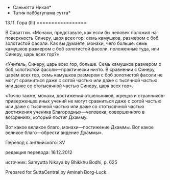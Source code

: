 * Саньютта Никая*
* Татия паббатупама сутта*

13\.11\. Гора \(III\)
\=\=\=\=\=\=\=\=\=\=\=\=\=\=\=\=\=

В Саваттхи\. «Монахи, представьте, как если бы человек положил на поверхность Синеру, царя всех гор, семь камушков, размером с боб золотистой фасоли\. Как вы думаете, монахи, чего больше: семь камушков размером с боб золотистой фасоли, положенные туда, или Синеру, царь всех гор?»

«Учитель, Синеру, царь всех гор, больше\. Семь камушков размером с боб золотистой фасоли—практически ничто\. В сравнении с Синеру, царём всех гор, семь камушков размером с боб золотистой фасоли не могут сравниться даже с сотой частью или даже с тысячной частью или даже со стотысячной частью Синеру, царя всех гор»\.

«Точно также, монахи, достижения отшельников, жрецов и странников\-приверженцев иных учений не могут сравниться даже с сотой частью или даже с тысячной частью или даже со стотысячной частью достижения ученика Благородных—человека, совершенного в воззрениях, который постиг Дхамму\.

Вот какое великое благо, монахи—постижение Дхаммы\. Вот какое великое благо—обрести видение Дхаммы»\.

Перевод с английского: SV

редакция перевода: 16\.12\.2012

источник: Samyutta Nikaya by Bhikkhu Bodhi, p\. 625

Prepared for SuttaCentral by Aminah Borg\-Luck\.
